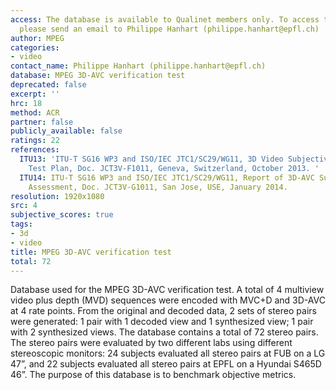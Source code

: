 ```yaml
---
access: The database is available to Qualinet members only. To access the database,
  please send an email to Philippe Hanhart (philippe.hanhart@epfl.ch)
author: MPEG
categories:
- video
contact_name: Philippe Hanhart (philippe.hanhart@epfl.ch)
database: MPEG 3D-AVC verification test
deprecated: false
excerpt: ''
hrc: 18
method: ACR
partner: false
publicly_available: false
ratings: 22
references:
  ITU13: 'ITU-T SG16 WP3 and ISO/IEC JTC1/SC29/WG11, 3D Video Subjective Quality Assessment
    Test Plan, Doc. JCT3V-F1011, Geneva, Switzerland, October 2013. '
  ITU14: ITU-T SG16 WP3 and ISO/IEC JTC1/SC29/WG11, Report of 3D-AVC Subjective Quality
    Assessment, Doc. JCT3V-G1011, San Jose, USE, January 2014.
resolution: 1920x1080
src: 4
subjective_scores: true
tags:
- 3d
- video
title: MPEG 3D-AVC verification test
total: 72
---
```


Database used for the MPEG 3D-AVC verification test. A total of 4 multiview video plus depth (MVD) sequences were encoded with MVC+D and 3D-AVC at 4 rate points. From the original and decoded data, 2 sets of stereo pairs were generated: 1 pair with 1 decoded view and 1 synthesized view; 1 pair with 2 synthesized views. The database contains a total of 72 stereo pairs. The stereo pairs were evaluated by two different labs using different stereoscopic monitors: 24 subjects evaluated all stereo pairs at FUB on a LG 47”, and 22 subjects evaluated all stereo pairs at EPFL on a Hyundai S465D 46”. The purpose of this database is to benchmark objective metrics.